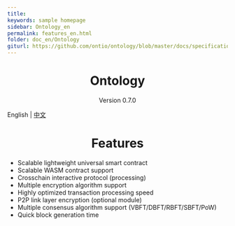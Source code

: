 ```yaml
---
title:
keywords: sample homepage
sidebar: Ontology_en
permalink: features_en.html
folder: doc_en/Ontology
giturl: https://github.com/ontio/ontology/blob/master/docs/specifications/features.md
---
```



<h1 align="center">Ontology </h1>
<p align="center" class="version">Version 0.7.0 </p>







English | [中文](./features_zh.html) 
<h1 align="center">Features</h1>





- Scalable lightweight universal smart contract
- Scalable WASM contract support
- Crosschain interactive protocol (processing)
- Multiple encryption algorithm support
- Highly optimized transaction processing speed
- P2P link layer encryption (optional module)
- Multiple consensus algorithm support (VBFT/DBFT/RBFT/SBFT/PoW)
- Quick block generation time
